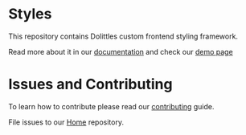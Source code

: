 # Styles
This repository contains Dolittles custom frontend styling framework.

Read more about it in our [documentation](https://dolittle.io/interaction/styles/overview/) and check our [demo page](https://styles.dolittle.io/)

# Issues and Contributing
To learn how to contribute please read our [contributing](https://dolittle.io/contributing/) guide.

File issues to our [Home](https://github.com/dolittle/Home/issues) repository.
